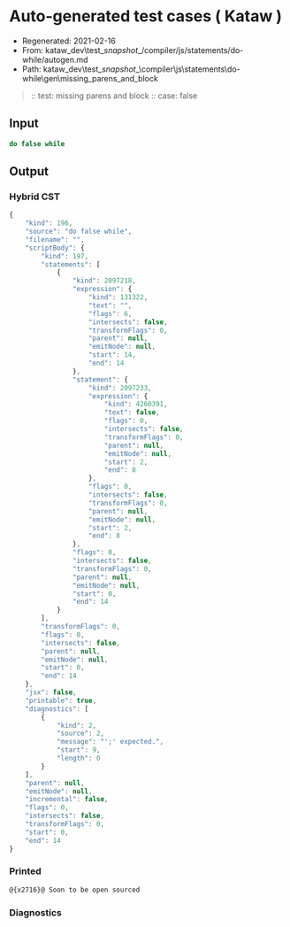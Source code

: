 # Auto-generated test cases ( Kataw )
- Regenerated: 2021-02-16
- From: kataw_dev\test\__snapshot__/compiler/js/statements/do-while/autogen.md
- Path: kataw_dev\test\__snapshot__\compiler\js\statements\do-while\gen\missing_parens_and_block
> :: test: missing parens and block
> :: case: false
## Input

`````js
do false while
`````

## Output


### Hybrid CST


```javascript
{
    "kind": 196,
    "source": "do false while",
    "filename": "",
    "scriptBody": {
        "kind": 197,
        "statements": [
            {
                "kind": 2097218,
                "expression": {
                    "kind": 131322,
                    "text": "",
                    "flags": 6,
                    "intersects": false,
                    "transformFlags": 0,
                    "parent": null,
                    "emitNode": null,
                    "start": 14,
                    "end": 14
                },
                "statement": {
                    "kind": 2097233,
                    "expression": {
                        "kind": 4260391,
                        "text": false,
                        "flags": 0,
                        "intersects": false,
                        "transformFlags": 0,
                        "parent": null,
                        "emitNode": null,
                        "start": 2,
                        "end": 8
                    },
                    "flags": 0,
                    "intersects": false,
                    "transformFlags": 0,
                    "parent": null,
                    "emitNode": null,
                    "start": 2,
                    "end": 8
                },
                "flags": 0,
                "intersects": false,
                "transformFlags": 0,
                "parent": null,
                "emitNode": null,
                "start": 0,
                "end": 14
            }
        ],
        "transformFlags": 0,
        "flags": 0,
        "intersects": false,
        "parent": null,
        "emitNode": null,
        "start": 0,
        "end": 14
    },
    "jsx": false,
    "printable": true,
    "diagnostics": [
        {
            "kind": 2,
            "source": 2,
            "message": "';' expected.",
            "start": 9,
            "length": 0
        }
    ],
    "parent": null,
    "emitNode": null,
    "incremental": false,
    "flags": 0,
    "intersects": false,
    "transformFlags": 0,
    "start": 0,
    "end": 14
}
```

### Printed


```javascript
@{x2716}@ Soon to be open sourced
```

### Diagnostics


```javascript

```

